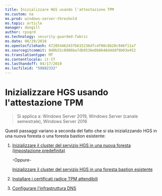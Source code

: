 ```yaml
---
title: Inizializzare HGS usando l'attestazione TPM
ms.custom: na
ms.prod: windows-server-threshold
ms.topic: article
manager: dongill
author: rpsqrd
ms.technology: security-guarded-fabric
ms.date: 08/29/2018
ms.openlocfilehash: 672054462437b615236dfc4f00c8b20c946f11a7
ms.sourcegitcommit: 0d0b32c8986ba7db9536e0b8648d4ddf9b03e452
ms.translationtype: MT
ms.contentlocale: it-IT
ms.lasthandoff: 04/17/2019
ms.locfileid: "59882332"
---
```

# <a name="initialize-hgs-using-tpm-trusted-attestation"></a>Inizializzare HGS usando l'attestazione TPM

>Si applica a: Windows Server 2019, Windows Server (canale semestrale), Windows Server 2016

Questi passaggi variano a seconda del fatto che si sta inizializzando HGS in una nuova foresta o una foresta bastion esistente:

1. [Inizializzare il cluster del servizio HGS in una nuova foresta (impostazione predefinita)](guarded-fabric-initialize-hgs-tpm-mode-default.md)

   -Oppure-

   [Inizializzare il cluster del servizio HGS in una foresta bastion esistente](guarded-fabric-initialize-hgs-tpm-mode-bastion.md)

2. [Installare i certificati radice TPM attendibili](guarded-fabric-install-trusted-tpm-root-certificates.md)   
3. [Configurare l'infrastruttura DNS](guarded-fabric-configuring-fabric-dns.md)

